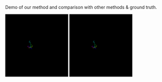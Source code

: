 Demo of our method and comparison with other methods & ground truth.

<p float="left">
  <img src="https://github.com/luoshuqing2001/Decoupled_AI_Choreography/blob/main/demo/videos/gKR_sBM_cAll_d30_mKR2_ch02_gt.gif" width="200" title="Ground Truth"/>
  <img src="https://github.com/luoshuqing2001/Decoupled_AI_Choreography/blob/main/demo/videos/gKR_sBM_cAll_d30_mKR2_ch02_gt.gif" width="200" title="Ground Truth"/>
</p>
